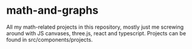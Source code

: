 # math-and-graphs
All my math-related projects in this repository, mostly just me screwing around with JS canvases, three.js, react and typescript. Projects can be found in src/components/projects.
